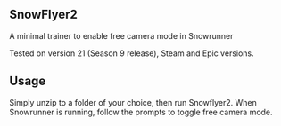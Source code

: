 ## SnowFlyer2

A minimal trainer to enable free camera mode in Snowrunner

Tested on version 21 (Season 9 release),  Steam and Epic versions.

## Usage

Simply unzip to a folder of your choice, then run Snowflyer2.
When Snowrunner is running, follow the prompts to toggle free camera mode.